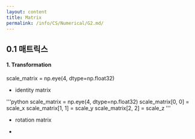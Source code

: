 ```yaml
---
layout: content
title: Matrix
permalink: /info/CS/Numerical/G2.md/
---
```


## 0.1 매트릭스
#### 1. Transformation

scale_matrix = np.eye(4, dtype=np.float32)
- identity matrix

'''python
scale_matrix = np.eye(4, dtype=np.float32)
scale_matrix[0, 0] = scale_x
scale_matrix[1, 1] = scale_y
scale_matrix[2, 2] = scale_z
'''

- rotation matrix

- 
